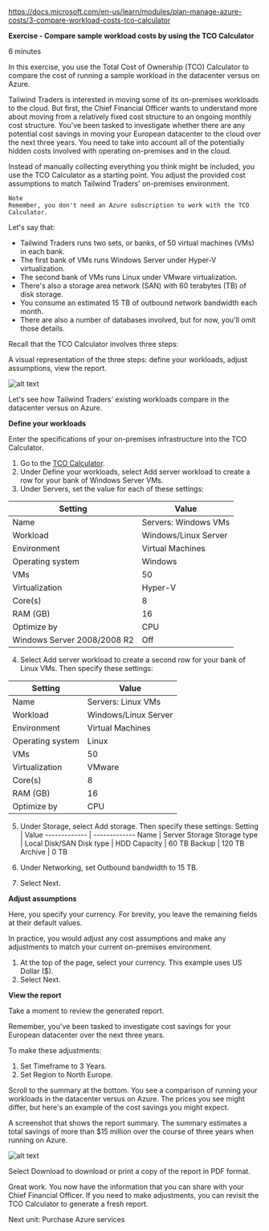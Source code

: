 https://docs.microsoft.com/en-us/learn/modules/plan-manage-azure-costs/3-compare-workload-costs-tco-calculator

**Exercise - Compare sample workload costs by using the TCO Calculator**

6 minutes

In this exercise, you use the Total Cost of Ownership (TCO) Calculator to compare the cost of running a sample workload in the datacenter versus on Azure.

Tailwind Traders is interested in moving some of its on-premises workloads to the cloud. But first, the Chief Financial Officer wants to understand more about moving from a relatively fixed cost structure to an ongoing monthly cost structure.
You've been tasked to investigate whether there are any potential cost savings in moving your European datacenter to the cloud over the next three years. You need to take into account all of the potentially hidden costs involved with operating on-premises and in the cloud.

Instead of manually collecting everything you think might be included, you use the TCO Calculator as a starting point. You adjust the provided cost assumptions to match Tailwind Traders' on-premises environment.
 	
	Note
	Remember, you don't need an Azure subscription to work with the TCO Calculator.

Let's say that:
* Tailwind Traders runs two sets, or banks, of 50 virtual machines (VMs) in each bank.
* The first bank of VMs runs Windows Server under Hyper-V virtualization.
* The second bank of VMs runs Linux under VMware virtualization.
* There's also a storage area network (SAN) with 60 terabytes (TB) of disk storage.
* You consume an estimated 15 TB of outbound network bandwidth each month.
* There are also a number of databases involved, but for now, you'll omit those details.

Recall that the TCO Calculator involves three steps:

A visual representation of the three steps: define your workloads, adjust assumptions, view the report.

![alt text](https://docs.microsoft.com/en-us/learn/azure-fundamentals/plan-manage-azure-costs/media/2-total-cost-ownership-steps.png)

Let's see how Tailwind Traders' existing workloads compare in the datacenter versus on Azure.

**Define your workloads**

Enter the specifications of your on-premises infrastructure into the TCO Calculator.

1. Go to the [TCO Calculator](https://azure.microsoft.com/pricing/tco/calculator).
2. Under Define your workloads, select Add server workload to create a row for your bank of Windows Server VMs.
3. Under Servers, set the value for each of these settings:

Setting | Value
------------- | -------------
Name	| Servers: Windows VMs
Workload	| Windows/Linux Server
Environment | 	Virtual Machines
Operating system |	Windows
VMs |	50
Virtualization |	Hyper-V
Core(s)	| 8
RAM (GB) |	16
Optimize by |	CPU
Windows Server 2008/2008 R2	| Off

4. Select Add server workload to create a second row for your bank of Linux VMs. Then specify these settings:

Setting	| Value
------------- | -------------
Name	| Servers: Linux VMs
Workload	| Windows/Linux Server
Environment	| Virtual Machines
Operating system  | 	Linux
VMs  |	50
Virtualization	| VMware
Core(s)  |	8
RAM (GB)	| 16
Optimize by	| CPU

5. Under Storage, select Add storage. Then specify these settings:
Setting	| Value
------------- | -------------
Name		| Server Storage
Storage type	| 	Local Disk/SAN
Disk type	| 	HDD
Capacity		| 60 TB
Backup		| 120 TB
Archive 	| 	0 TB

6. Under Networking, set Outbound bandwidth to 15 TB.
7. Select Next.

**Adjust assumptions** 

Here, you specify your currency. For brevity, you leave the remaining fields at their default values.

In practice, you would adjust any cost assumptions and make any adjustments to match your current on-premises environment.
1. At the top of the page, select your currency. This example uses US Dollar ($).
2. Select Next.

**View the report**

Take a moment to review the generated report.

Remember, you've been tasked to investigate cost savings for your European datacenter over the next three years.

To make these adjustments:
1. Set Timeframe to 3 Years.
2. Set Region to North Europe.

Scroll to the summary at the bottom. You see a comparison of running your workloads in the datacenter versus on Azure. The prices you see might differ, but here's an example of the cost savings you might expect.

A screenshot that shows the report summary. The summary estimates a total savings of more than $15 million over the course of three years when running on Azure.

![alt text](https://docs.microsoft.com/en-us/learn/azure-fundamentals/plan-manage-azure-costs/media/3-tco-calculator-summary.png)

Select Download to download or print a copy of the report in PDF format.

Great work. You now have the information that you can share with your Chief Financial Officer. If you need to make adjustments, you can revisit the TCO Calculator to generate a fresh report.

Next unit: Purchase Azure services


